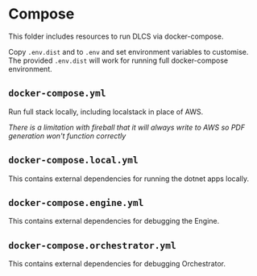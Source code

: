 # Compose

This folder includes resources to run DLCS via docker-compose.

Copy `.env.dist` and to `.env` and set environment variables to customise. The provided `.env.dist` will work for running full docker-compose environment.

## `docker-compose.yml`

Run full stack locally, including localstack in place of AWS.

_There is a limitation with fireball that it will always write to AWS so PDF generation won't function correctly_

## `docker-compose.local.yml`

This contains external dependencies for running the dotnet apps locally.

## `docker-compose.engine.yml`

This contains external dependencies for debugging the Engine.

## `docker-compose.orchestrator.yml`

This contains external dependencies for debugging Orchestrator.
